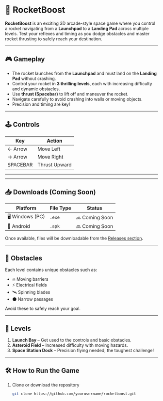 # 🚀 RocketBoost

**RocketBoost** is an exciting 3D arcade-style space game where you control a rocket navigating from a **Launchpad** to a **Landing Pad** across multiple levels. Test your reflexes and timing as you dodge obstacles and master rocket thrusting to safely reach your destination.

---

## 🎮 Gameplay

- The rocket launches from the **Launchpad** and must land on the **Landing Pad** without crashing.
- Control your rocket in **3 thrilling levels**, each with increasing difficulty and dynamic obstacles.
- Use **thrust (Spacebar)** to lift off and maneuver the rocket.
- Navigate carefully to avoid crashing into walls or moving objects.
- Precision and timing are key!

---

## 🕹️ Controls

| Key       | Action             |
|-----------|--------------------|
| ← Arrow   | Move Left          |
| → Arrow   | Move Right         |
| SPACEBAR  | Thrust Upward      |

---
---

## 📥 Downloads (Coming Soon)

| Platform | File Type | Status |
|---------|-----------|--------|
| 🖥️ Windows (PC) | `.exe` | 🔜 Coming Soon |
| 📱 Android | `.apk` | 🔜 Coming Soon |

Once available, files will be downloadable from the [Releases section](https://github.com/Likhithkumar12/RoyalRun/releases).

---

## 🚧 Obstacles

Each level contains unique obstacles such as:

- 🔥 Moving barriers  
- ⚡ Electrical fields  
- 🛰️ Spinning blades  
- 🌑 Narrow passages  

Avoid these to safely reach your goal.

---

## 🌌 Levels

1. **Launch Bay** – Get used to the controls and basic obstacles.  
2. **Asteroid Field** – Increased difficulty with moving hazards.  
3. **Space Station Dock** – Precision flying needed, the toughest challenge!

---

## 🛠️ How to Run the Game

1. Clone or download the repository  
   ```bash
   git clone https://github.com/yourusername/rocketboost.git
